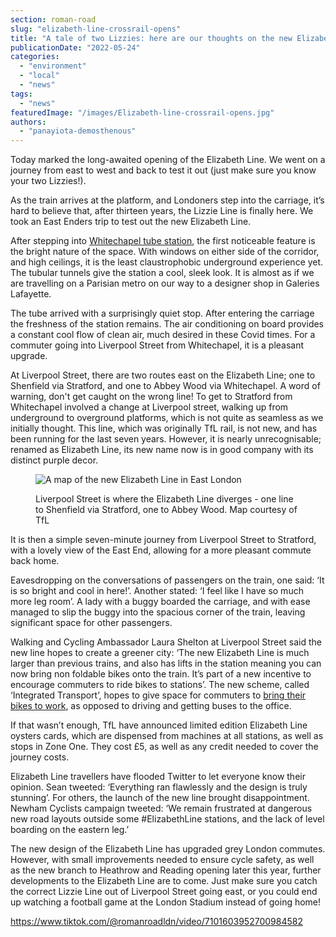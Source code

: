 ```yaml
---
section: roman-road
slug: "elizabeth-line-crossrail-opens"
title: "A tale of two Lizzies: here are our thoughts on the new Elizabeth Line"
publicationDate: "2022-05-24"
categories: 
  - "environment"
  - "local"
  - "news"
tags: 
  - "news"
featuredImage: "/images/Elizabeth-line-crossrail-opens.jpg"
authors: 
  - "panayiota-demosthenous"
---
```


Today marked the long-awaited opening of the Elizabeth Line. We went on a journey from east to west and back to test it out (just make sure you know your two Lizzies!).

As the train arrives at the platform, and Londoners step into the carriage, it’s hard to believe that, after thirteen years, the Lizzie Line is finally here. We took an East Enders trip to test out the new Elizabeth Line.

After stepping into [Whitechapel tube station](https://romanroadlondon.com/official-opening-date-elizabeth-line/), the first noticeable feature is the bright nature of the space. With windows on either side of the corridor, and high ceilings, it is the least claustrophobic underground experience yet. The tubular tunnels give the station a cool, sleek look. It is almost as if we are travelling on a Parisian metro on our way to a designer shop in Galeries Lafayette. 

The tube arrived with a surprisingly quiet stop. After entering the carriage the freshness of the station remains. The air conditioning on board provides a constant cool flow of clean air, much desired in these Covid times. For a commuter going into Liverpool Street from Whitechapel, it is a pleasant upgrade.

At Liverpool Street, there are two routes east on the Elizabeth Line; one to Shenfield via Stratford, and one to Abbey Wood via Whitechapel. A word of warning, don't get caught on the wrong line! To get to Stratford from Whitechapel involved a change at Liverpool street, walking up from underground to overground platforms, which is not quite as seamless as we initially thought. This line, which was originally TfL rail, is not new, and has been running for the last seven years. However, it is nearly unrecognisable; renamed as Elizabeth Line, its new name now is in good company with its distinct purple decor. 

<figure>

![A map of the new Elizabeth Line in East London](/images/elizabeth-line-map-east-london-1024x683.jpg)

<figcaption>

Liverpool Street is where the Elizabeth Line diverges - one line to Shenfield via Stratford, one to Abbey Wood. Map courtesy of TfL

</figcaption>

</figure>

It is then a simple seven-minute journey from Liverpool Street to Stratford, with a lovely view of the East End, allowing for a more pleasant commute back home.

Eavesdropping on the conversations of passengers on the train, one said: ‘It is so bright and cool in here!’. Another stated: ‘I feel like I have so much more leg room’. A lady with a buggy boarded the carriage, and with ease managed to slip the buggy into the spacious corner of the train, leaving significant space for other passengers.

Walking and Cycling Ambassador Laura Shelton at Liverpool Street said the new line hopes to create a greener city: ‘The new Elizabeth Line is much larger than previous trains, and also has lifts in the station meaning you can now bring non foldable bikes onto the train. It’s part of a new incentive to encourage commuters to ride bikes to stations’. The new scheme, called ‘Integrated Transport’, hopes to give space for commuters to [bring their bikes to work](https://tfl.gov.uk/travel-information/improvements-and-projects/everything-you-need-to-know-about-the-elizabeth-line#on-this-page-4), as opposed to driving and getting buses to the office. 

If that wasn’t enough, TfL have announced limited edition Elizabeth Line oysters cards, which are dispensed from machines at all stations, as well as stops in Zone One. They cost £5, as well as any credit needed to cover the journey costs. 

Elizabeth Line travellers have flooded Twitter to let everyone know their opinion. Sean tweeted: ‘Everything ran flawlessly and the design is truly stunning’. For others, the launch of the new line brought disappointment. Newham Cyclists campaign tweeted: ‘We remain frustrated at dangerous new road layouts outside some #ElizabethLine stations, and the lack of level boarding on the eastern leg.’ 

The new design of the Elizabeth Line has upgraded grey London commutes. However, with small improvements needed to ensure cycle safety, as well as the new branch to Heathrow and Reading opening later this year, further developments to the Elizabeth Line are to come. Just make sure you catch the correct Lizzie Line out of Liverpool Street going east, or you could end up watching a football game at the London Stadium instead of going home!

https://www.tiktok.com/@romanroadldn/video/7101603952700984582


